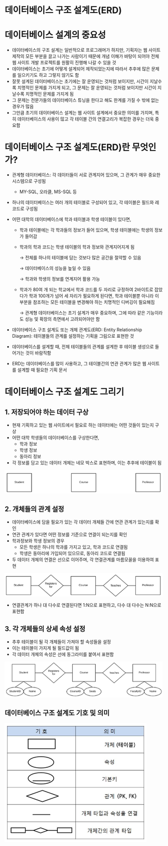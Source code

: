 # 데이터베이스 구조 설계도(ERD)

# 데이터베이스 설계의 중요성

- 데이터베이스의 구조 설계는 일반적으로 프로그래머가 하지만, 기획자는 웹 사이트 제작의 모든 부분을 끌고 나가는 사람이기 때문에 개념 이해가 바탕이 되어야 전체 웹 사이트 개발 프로젝트를 원활히 진행해 나갈 수 있을 것
- 데이터베이스는 초기에 어떻게 설계되어 제작되었는지에 따라서 추후에 많은 문제를 일으키기도 하고 그렇지 않기도 함
- 잘못 설계된 데이터베이스는 초기에는 잘 운영되는 것처럼 보이지만, 시간이 지날수록 치명적인 문제를 가지게 되고, 그 문제는 잘 운영되는 것처럼 보이지만 시간이 지날수록 치명적인 문제를 가지게 됨
- 그 문제는 전문가들의 데이터베이스 튜닝을 한다고 해도 한계를 가질 수 밖에 없는 경우가 많음
- 그만큼 초기의 데이터베이스 설계는 웹 사이트 설계에서 중요한 의미를 가지며, 특히 데이터베이스의 사용이 많고 각 테이블 간의 연결고리가 복잡한 경우는 더욱 중요함

# 데이터베이스 구조 설계도(ERD)란 무엇인가?

- 관계형 데이터베이스: 각 데이터들이 서로 관계지어 있으며, 그 관계가 매우 중요한 시스템으로 구성됨
    - MY-SQL, 오라클, MS-SQL 등
- 하나의 데이터베이스는 여러 개의 테이블로 구성되어 있고, 각 테이블은 필드와 레코드로 구성됨
- 어떤 대학의 데이터베이스에 학과 테이블과 학생 테이블이 있다면,
    - 학과 테이블에는 각 학과들의 정보가 들어 있으며, 학생 테이블에는 학생의 정보가 들어감
    - 학과의 학과 코드는 학생 테이블의 학과 정보와 관계지어지게 됨
        
        → 전체를 하나의 테이블에 담는 것보다 많은 공간을 절약할 수 있음
        
        → 데이터베이스의 성능을 높일 수 있음
        
        → 학과와 학생의 정보를 연계지어 활용 가능
        
    - 학과가 80여 개 되는 학교에서 학과 코드를 두 자리로 규정하여 2바이트로 잡았다가 학과 100개가 넘어 세 자리가 필요하게 된다면, 학과 테이블뿐 아니라 이 부분을 참조하는 모든 테이블을 변경해야 하는 치명적인 디버깅이 필요해짐
        
        → 관계형 데이터베이스는 초기 설계가 매우 중요하며, 그에 따라 같은 기능이라도 성능 및 확장의 측면에서 고려되어야만 함
        
- 데이터베이스 구조 설계도 또는 개체 관계도(ERD: Entity Relationship Diagram): 테이블들의 관계를 설정하는 기획을 그림으로 표현한 것
- 데이터베이스를 설계할 때, 전체 테이블들의 관계를 설계한 후 테이블 생성으로 들어가는 것이 바람직함
- ERD는 데이터베이스를 많이 사용하고, 그 테이블간의 연관 관계가 많은 웹 사이트를 설계할 때 필요한 기획 문서

# 데이터베이스 구조 설계도 그리기

## 1. 저장되어야 하는 데이터 구상

- 현재 기획하고 있는 웹 사이트에서 필요로 하는 데이터에는 어떤 것들이 있는지 구상
- 어떤 대학 학생들의 데이터베이스를 구상한다면,
    - 학과 정보
    - 학생 정보
    - 동아리 정보
- 각 정보를 담고 있는 데이터 개체는 네모 박스로 표현하며, 이는 추후에 테이블이 됨

![erd_1](erd_1.png)

## 2. 개체들의 관계 설정

- 데이터베이스에 담을 필요가 있는 각 데이터 개체들 간에 연관 관계가 있는지를 확인
- 연관 관계가 있다면 어떤 정보를 기준으로 연결이 되는지를 확인
- 학과정보와 학생 정보의 경우
    - 모든 학생은 하나의 학과를 가지고 있고, 학과 코드로 연결됨
    - 학생은 동아리에 가입되어 있으므로, 동아리 코드로 연결됨
- 두 데이터 개체의 연결은 선으로 이어주며, 각 연결관계를 마름모꼴을 이용하여 표현

![erd_2](erd_2.png)

- 연결관계가 하나 대 다수로 연결된다면 1:N으로 표현하고, 다수 대 다수는 N:N으로 표현함

## 3. 각 개체들의 상세 속성 설정

- 추후 테이블이 될 각 개체들이 가져야 할 속성들을 설정
- 이는 테이블이 가지게 될 필드값이 됨
- 각 데이터 개체의 속성은 선에 동그라미를 붙여서 표현함

![erd_3](erd_3.png)

## 데이터베이스 구조 설계도 기호 및 의미

![erdElements](erdElements.png)